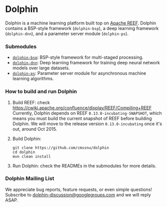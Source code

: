 Dolphin
=======

Dolphin is a machine learning platform built top on [Apache REEF](http://reef.incubator.apache.org/). Dolphin contains a BSP-style framework (`dolphin-bsp`), a deep learning framework (`dolphin-dnn`), and a parameter server module (`dolphin-ps`).

### Submodules

* [`dolphin-bsp`](dolphin-bsp/README.md): BSP-style framework for multi-staged processing.
* [`dolphin-dnn`](dolphin-dnn/README.md): Deep learning framework for training deep neural network models over large datasets.
* [`dolphin-ps`](dolphin-ps/README.md): Parameter server module for asynchronous machine learning algorithms.

### How to build and run Dolphin
1. Build REEF: check https://cwiki.apache.org/confluence/display/REEF/Compiling+REEF  
  Currently, Dolphin depends on REEF `0.13.0-incubating-SNAPSHOT`, which means you must build the current snapshot of REEF before building Dolphin. We will move to the release version `0.13.0-incubating` once it's out, around Oct 2015.

2. Build Dolphin:
    ```
    git clone https://github.com/cmssnu/dolphin
    cd dolphin
    mvn clean install
    ```
    

3. Run Dolphin: check the READMEs in the submodules for more details.

### Dolphin Mailing List
We appreciate bug reports, feature requests, or even simple questions!  
Subscribe to dolphin-discussion@googlegroups.com and we will reply ASAP.

